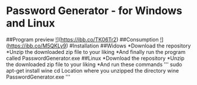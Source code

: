 # Password Generator - for Windows and Linux
##Program preview
[!](https://i.ibb.co/cb80vx3/Photo-1.png)](https://ibb.co/TK06Tr2)
##Consumption
[!](https://i.ibb.co/BKFvRHw/Photo-2.png)](https://ibb.co/M5QKLy9)
#Installation
##Widows
*Download the repository
*Unzip the downloaded zip file to your liking
*And finally run the program called PasswordGenerator.exe
##Linux
*Download the repository
*Unzip the downloaded zip file to your liking
*And run these commands
'''
sudo apt-get install wine
cd Location where you unzipped the directory
wine PasswordGenerator.exe
'''
